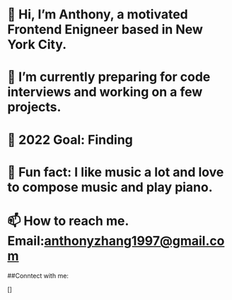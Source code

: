 # 👋 Hi, I’m Anthony, a motivated Frontend Enigneer based in New York City.
# 🌱 I’m currently preparing for code interviews and working on a few projects.
# 🌱 2022 Goal: Finding 
# 🌱 Fun fact: I like music a lot and love to compose music and play piano.
# 📫 How to reach me. Email:anthonyzhang1997@gmail.com

##Conntect with me: 

[<img>]


<!---
AnthonyZhang220/AnthonyZhang220 is a ✨ special ✨ repository because its `README.md` (this file) appears on your GitHub profile.
You can click the Preview link to take a look at your changes.
--->
